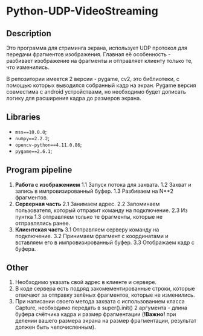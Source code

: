 # Python-UDP-VideoStreaming

## **Description**
Это программа для стриминга экрана, использует UDP протокол для передачи фрагментов изображения.
Главная её особенность - разбивает изображение на фрагменты и отправляет клиенту только те, что изменились.

В репозитории имеется 2 версии - pygame, cv2, это библиотеки, с помощью которых выводился собранный кадр на экран.
Pygame версия совместима с android устройствами, но необходимо будет дописать логику для расширения кадра до размеров экрана.

## **Libraries**
* `mss==10.0.0`;
* `numpy==2.2.2`;
* `opencv-python==4.11.0.86`;
* `pygame==2.6.1`;

## **Program pipeline**

1. **Работа с изображением**
   1.1 Запуск потока для захвата.
   1.2 Захват и запись в импровизированный буфер.
   1.3 Разбиваем на N**2 фрагментов.
2. **Серверная часть**
   2.1 Занимаем адрес.
   2.2 Запоминаем пользователя, который отправит команду на подключение.
   2.3 Из пунтка 1.3 отправляем только те фрагменты, которые не отправлялись ранее.
3. **Клиентская часть**
   3.1 Отправляем серверу команду на подключение.
   3.2 Принимаем фрагмент с координатами и вставляем его в импровизированный буфер.
   3.3 Отображаем кадр с буфера.

 ## **Other**
 1. Необходимо указать свой адрес в клиенте и сервере.
 2. В коде сервера есть подряд закомементированные строки, которые отвечают за отправку зелёных фрагментов, которые не изменились.
 3. При написании своего метода захвата с использованием класса Capture, необходимо передать в super().init() 2 аргумента - длина буфера счётчика кадра и размер фрагментации (**!Важно!** при делении вашего размера экрана на размер фрагментации, результат должен быть челочисленным).
